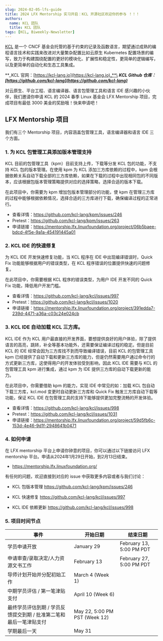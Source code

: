 ```yaml
---
slug: 2024-02-05-lfs-guide
title: 2024 LFX Mentorship 实习开启：KCL 开源社区欢迎你的参与 ！！！
authors:
  name: KCL 团队
  title: KCL 团队
tags: [KCL, Biweekly-Newsletter]
---
```


[KCL](https://github.com/kcl-lang) 是一个 CNCF 基金会托管的基于约束的记录及函数语言，期望通过成熟的编程语言技术和实践来改进对大量繁杂配置比如云原生 Kubernetes 配置场景的编写，致力于构建围绕配置的更好的模块化、扩展性和稳定性，更简单的逻辑编写，以及更简单的自动化和生态工具集成。

**_KCL 官网：[https://kcl-lang.io](https://kcl-lang.io)_**\
**_KCL Github 仓库：[https://github.com/kcl-lang](https://github.com/kcl-lang)_**

对云原生、平台工程、语言编译器、语言包管理工具和语言 IDE 感兴趣的小伙伴，我们邀请你申请 KCL 的 2024 春季 Linux 基金会 LFX Mentorship 项目，完成项目有最低 3000 美金的奖励哦！快来申请吧！

## LFX Mentorship 项目

我们有三个 Mentorship 项目，内容涵盖包管理工具，语言编译器和语言 IDE 三个方面。

### 1. 为 KCL 包管理工具添加版本管理支持

KCL 目前的包管理工具（kpm）目前支持上传，下载等分发 KCL 包的功能，不支持 KCL 包的版本管理。在使用 kpm 为 KCL 添加三方库依赖的过程中，kpm 会根据依赖关系自动下载全部的三方库依赖，如果在下载的过程中出现相同包的不同版本，应该根据包版本管理策略提供对应的选择策略，选择合适的版本下载。

在此项目中，你需要为 kpm 增加包版本管理部分的功能，使 kpm 在管理三方库的过程中能够根据依赖情况，选择合适的三方库进行下载，确保编译过程的正常进行。

- 查看详情：https://github.com/kcl-lang/kpm/issues/246
- Pretest：https://github.com/kcl-lang/kpm/issues/263
- 申请链接：https://mentorship.lfx.linuxfoundation.org/project/06b5baee-bdcd-4f5e-9a1a-454191445a01

### 2. KCL IDE 的快速修复

为 KCL IDE 开发快速修复功能，当 KCL 程序在 IDE 中出现编译错误时，Quick Fix 功能能够根据用户的错误类型，在 KCL 程序错误的位置提供快速的问题修复。

在此项目中，你需要根据 KCL 程序的错误类型，为用户 IDE 开发不同的 Quick Fix 功能，降低用户开发门槛。

- 查看详情：https://github.com/kcl-lang/kcl/issues/997
- Pretest：https://github.com/kcl-lang/kcl/issues/1020
- 申请链接：https://mentorship.lfx.linuxfoundation.org/project/391edda7-239d-4471-a36a-c03c24e024cb

### 3. KCL IDE 自动加载 KCL 三方库。

KCL IDE 作为 KCL 用户最直接的开发界面，要想提供良好的用户体验，除了提供语言的高亮，跳转，补全等基本功能外，还需要保证编译过程的稳定。但是目前 KCL 的 IDE 经常会因为三方库找不到而导致编译错误，目前 KCL 的包管理工具 kpm 已经提供了自动下载和更新三方库的能力，但是仍然需要用户通过命令行的方式更新三方库，这使得用户的开发体验受到影响，因此 KCL IDE 需要与 KCL 的包管理工具 kpm 进行集成，通过 kpm 为 IDE 提供三方库的自动下载更新的能力。

在此项目中，你需要借助 kpm 的能力，实现 IDE 中常见的如：加载 KCL 包自动下载三方库，kcl.mod 变更时自动更新三方库和 Quick Fix 触发三方库自动下载等功能，保证 KCL IDE 在包管理工具的支持下能够提供更加完整流畅的开发体验。

- 查看详情：https://github.com/kcl-lang/kcl/issues/998
- Pretest：https://github.com/kcl-lang/kcl/issues/1031
- 申请链接：https://mentorship.lfx.linuxfoundation.org/project/59d5fb6c-153d-4e46-9d1f-2948641b0471

### 4. 如何申请

在 LFX mentorship 平台上申请你钟意的项目，你可以通过以下链接访问 LFX mentorship 平台。申请从2024年1月29日开始，到2月13日结束。

- https://mentorship.lfx.linuxfoundation.org/

有任何的问题，欢迎直接到对应的 issue 中获取更多内容或者与我们讨论：

- KCL 包版本管理 https://github.com/kcl-lang/kpm/issues/246

- KCL 快速修复 https://github.com/kcl-lang/kcl/issues/997

- KCL IDE 依赖更新 https://github.com/kcl-lang/kcl/issues/998

### 5. 项目时间节点

| 事件 | 开始日期 | 结束日期 |
| --- | --- | --- |
| 学员申请开放 | January 29 | February 13, 5:00 PM PDT |
| 申请审查/录取决定/人力资源文书工作 | February 13 | February 27, 5:00 PM PDT |
| 导师计划开始并分配初始工作 | March 4 (Week 1) |  |
| 中期学员评估 / 第一笔津贴支付 | April 10 (Week 6) |  |
| 最终学员评估到期 / 学员反馈提交到期 / 批准第二笔和最后一笔津贴支付 | May 22, 5:00 PM PST (Week 12) |  |
| 学期最后一天 | May 31 |  |
